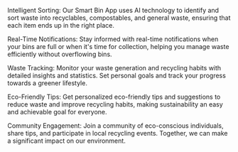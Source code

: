 Intelligent Sorting: Our Smart Bin App uses AI technology to identify and sort waste into recyclables, compostables, and general waste, ensuring that each item ends up in the right place.

Real-Time Notifications: Stay informed with real-time notifications when your bins are full or when it's time for collection, helping you manage waste efficiently without overflowing bins.

Waste Tracking: Monitor your waste generation and recycling habits with detailed insights and statistics. Set personal goals and track your progress towards a greener lifestyle.

Eco-Friendly Tips: Get personalized eco-friendly tips and suggestions to reduce waste and improve recycling habits, making sustainability an easy and achievable goal for everyone.

Community Engagement: Join a community of eco-conscious individuals, share tips, and participate in local recycling events. Together, we can make a significant impact on our environment.

